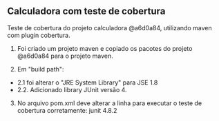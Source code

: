 ## Calculadora com teste de cobertura

Teste de cobertura do projeto calculadora @a6d0a84, utilizando maven com plugin cobertura.

1. Foi criado um projeto maven e copiado os pacotes do projeto @a6d0a84 para o projeto maven.

2. Em "build path":

 - 2.1  foi alterar o "JRE System Library" para JSE 1.8
 - 2.2.  Adicionado library JUnit versão 4.
 
3. No arquivo pom.xml deve alterar a linha para executar o teste de cobertura corretamente:
      <artifactId>junit</artifactId>
      <version>4.8.2</version>